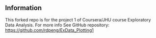 ## Information
This forked repo is for the project 1 of Coursera/JHU course Exploratory Data Analysis. For more info See GitHub repository: https://github.com/rdpeng/ExData_Plotting1
